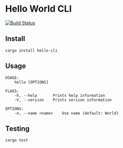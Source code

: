 Hello World CLI
===============

[![Build Status](https://travis-ci.org/fpoli/rust-hello-cli.svg?branch=master)](https://travis-ci.org/fpoli/rust-hello-cli)

Install
-------

```
cargo install hello-cli
```


Usage
-----

```
USAGE:
    hello [OPTIONS]

FLAGS:
    -h, --help       Prints help information
    -V, --version    Prints version information

OPTIONS:
    -n, --name <name>    Use name (default: World)
```


Testing
-------

```
cargo test
```
